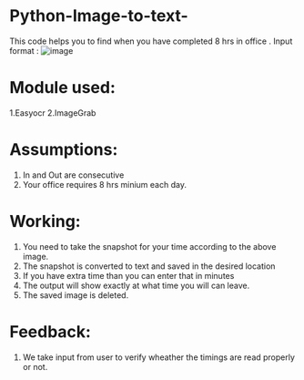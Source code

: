 # Python-Image-to-text-

This code helps you to find when you have completed 8 hrs in office .
Input format :
![image](https://github.com/SohumDamani/Python-Image-to-text-/assets/63761712/beaeb9d0-c41f-469d-82a4-9c95c9c78dfb)

# Module used:
1.Easyocr
2.ImageGrab

# Assumptions:
1. In and Out are consecutive
2. Your office requires 8 hrs minium each day.

# Working: 
1. You need to take the snapshot for your time according to the above image.
2. The snapshot is converted to text and saved in the desired location
3. If you have extra time than you can enter that in minutes
4. The output will show exactly at what time you will can leave.
5. The saved image is deleted.


# Feedback:
1. We take input from user to verify wheather the timings are read properly or not.
